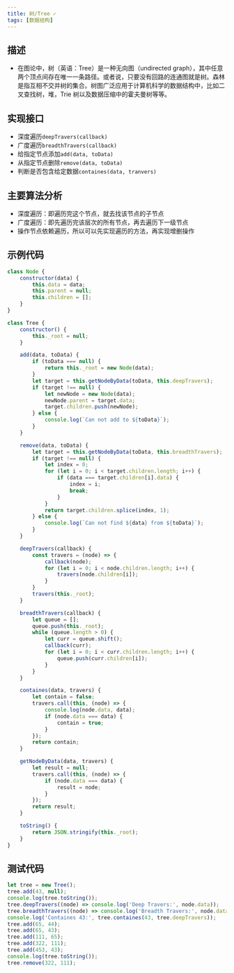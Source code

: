 ```yaml
---
title: 树/Tree ✓
tags: [数据结构]
---
```


## 描述

- 在图论中，树（英语：Tree）是一种无向图（undirected graph），其中任意两个顶点间存在唯一一条路径。或者说，只要没有回路的连通图就是树。森林是指互相不交并树的集合。树图广泛应用于计算机科学的数据结构中，比如二叉查找树，堆，Trie 树以及数据压缩中的霍夫曼树等等。

<!-- more -->

## 实现接口

- 深度遍历`deepTravers(callback)`
- 广度遍历`breadthTravers(callback)`
- 给指定节点添加`add(data, toData)`
- 从指定节点删除`remove(data, toData)`
- 判断是否包含给定数据`containes(data, tranvers)`

## 主要算法分析

- 深度遍历：即遍历完这个节点，就去找该节点的子节点
- 广度遍历：即先遍历完该层次的所有节点，再去遍历下一级节点
- 操作节点依赖遍历，所以可以先实现遍历的方法，再实现增删操作

## 示例代码

```js
class Node {
    constructor(data) {
        this.data = data;
        this.parent = null;
        this.children = [];
    }
}

class Tree {
    constructor() {
        this._root = null;
    }

    add(data, toData) {
        if (toData === null) {
            return this._root = new Node(data);
        }
        let target = this.getNodeByData(toData, this.deepTravers);
        if (target !== null) {
            let newNode = new Node(data);
            newNode.parent = target.data;
            target.children.push(newNode);
        } else {
            console.log(`Can not add to ${toData}`);
        }
    }

    remove(data, toData) {
        let target = this.getNodeByData(toData, this.breadthTravers);
        if (target !== null) {
            let index = 0;
            for (let i = 0; i < target.children.length; i++) {
                if (data === target.children[i].data) {
                    index = i;
                    break;
                }
            }
            return target.children.splice(index, 1);
        } else {
            console.log(`Can not find ${data} from ${toData}`);
        }
    }

    deepTravers(callback) {
        const travers = (node) => {
            callback(node);
            for (let i = 0; i < node.children.length; i++) {
                travers(node.children[i]);
            }
        }
        travers(this._root);
    }

    breadthTravers(callback) {
        let queue = [];
        queue.push(this._root);
        while (queue.length > 0) {
            let curr = queue.shift();
            callback(curr);
            for (let i = 0; i < curr.children.length; i++) {
                queue.push(curr.children[i]);
            }
        }
    }

    containes(data, travers) {
        let contain = false;
        travers.call(this, (node) => {
            console.log(node.data, data);
            if (node.data === data) {
                contain = true;
            }
        });
        return contain;
    }

    getNodeByData(data, travers) {
        let result = null;
        travers.call(this, (node) => {
            if (node.data === data) {
                result = node;
            }
        });
        return result;
    }

    toString() {
        return JSON.stringify(this._root);
    }
}
```

## 测试代码

```js
let tree = new Tree();
tree.add(43, null);
console.log(tree.toString());
tree.deepTravers((node) => console.log('Deep Travers:', node.data));
tree.breadthTravers((node) => console.log('Breadth Travers:', node.data));
console.log('Containes 43:', tree.containes(43, tree.deepTravers));
tree.add(65, 44);
tree.add(65, 43);
tree.add(111, 65);
tree.add(322, 111);
tree.add(453, 43);
console.log(tree.toString());
tree.remove(322, 111);
```
